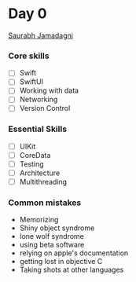 # Day 0
[Saurabh Jamadagni](https://github.com/SaurabhJamadagni)<br>

### Core skills
- [ ] Swift
- [ ] SwiftUI
- [ ] Working with data
- [ ] Networking
- [ ] Version Control

### Essential Skills
- [ ] UIKit
- [ ] CoreData
- [ ] Testing
- [ ] Architecture
- [ ] Multithreading

### Common mistakes
- Memorizing
- Shiny object syndrome
- lone wolf syndrome
- using beta software
- relying on apple's documentation
- getting lost in objective C
- Taking shots at other languages
